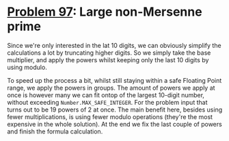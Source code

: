 # [Problem 97](https://projecteuler.net/problem=97): Large non-Mersenne prime

Since we're only interested in the lat 10 digits, we can obviously simplify the calculations a lot by truncating higher digits.
So we simply take the base multiplier, and apply the powers whilst keeping only the last 10 digits by using modulo.

To speed up the process a bit, whilst still staying within a safe Floating Point range, we apply the powers in groups.
The amount of powers we apply at once is however many we can fit ontop of the largest 10-digit number, without exceeding `Number.MAX_SAFE_INTEGER`.
For the problem input that turns out to be 19 powers of 2 at once.
The main benefit here, besides using fewer multiplications, is using fewer modulo operations (they're the most expensive in the whole solution).
At the end we fix the last couple of powers and finish the formula calculation.
